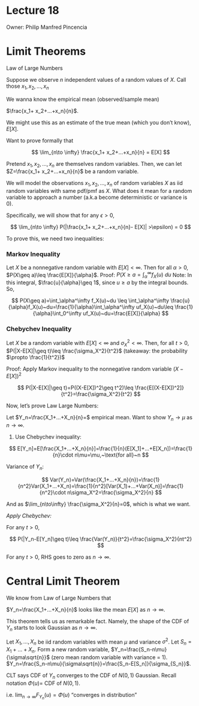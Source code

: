 # Lecture 18

Owner: Philip Manfred Pincencia

# Limit Theorems

Law of Large Numbers

Suppose we observe $n$ independent values of a random values of $X$. Call those $x_1, x_2,…,x_n$

We wanna know the empirical mean (observed/sample mean)

$\frac{x_1+ x_2+…+x_n}{n}$. 

We might use this as an estimate of the true mean (which you don’t know), $E[X]$. 

Want to prove formally that 

 

$$
\lim_{n\to \infty} \frac{x_1+ x_2+…+x_n}{n} = E[X]
$$

Pretend $x_1, x_2,…,x_n$ are themselves random variables. Then, we can let $Z=\frac{x_1+ x_2+…+x_n}{n}$ be a random variable. 

We will model the observations $x_1, x_2,…,x_n$ of random variables $X$ as iid random variables with same pdf/pmf as $X$. What does it mean for a random variable to approach a number (a.k.a become deterministic or variance is 0). 

Specifically, we will show that for any $\epsilon > 0$, 

$$
\lim_{n\to \infty} P(|\frac{x_1+ x_2+…+x_n}{n}- E[X]| >\epsilon) = 0
$$

To prove this, we need two inequalities: 

### Markov Inequality

Let $X$ be a nonnegative random variable with $E[X] < \infty$. Then for all $\alpha > 0$, $P(X\geq a)\leq \frac{E[X]}{\alpha}$. 
Proof: 
$P(X\geq a=\int_\alpha^\infty f_X(u)~du$
Note: In this integral, $\frac{u}{\alpha}\geq 1$, since $u\geq a$ by the integral bounds. 
So, 

$$
P(X\geq a)=\int_\alpha^\infty f_X(u)~du \leq \int_\alpha^\infty \frac{u}{\alpha}f_X(u)~du=\frac{1}{\alpha}\int_\alpha^\infty uf_X(u)~du\leq \frac{1}{\alpha}\int_0^\infty uf_X(u)~du=\frac{E[X]}{\alpha}
$$

### Chebychev Inequality

Let $X$ be a random variable with $E[X] <\infty$ and $\sigma_X^2 < \infty$. Then, for all $t> 0$, $P(|X-E[X]|\geq t)\leq \frac{\sigma_X^2}{t^2}$ (takeaway: the probability $\propto \frac{1}{t^2})$

Proof: 
Apply Markov inequality to the nonnegative random variable $(X-E[X])^2$

$$
P(|X-E[X]|\geq t)=P((X-E[X])^2\geq t^2)\leq \frac{E[(X-E[X])^2]}{t^2}=\frac{\sigma_X^2}{t^2}
$$

Now, let’s prove Law Large Numbers: 

Let $Y_n=\frac{X_1+…+X_n}{n}=$ empirical mean. Want to show $Y_n\to \mu$ as $n\to \infty$. 

1. Use Chebychev inequality: 

$$
E[Y_n]=E[\frac{X_1+…+X_n}{n}]=\frac{1}{n}(E[X_1]+...+E[X_n])=\frac{1}{n}\cdot n\mu=\mu,~\text{for all}~n
$$

Variance of $Y_n$: 

$$
Var(Y_n)=Var(\frac{X_1+…+X_n}{n})=\frac{1}{n^2}Var(X_1+...+X_n)=\frac{1}{n^2}[Var(X_1)+...+Var(X_n)]=\frac{1}{n^2}\cdot n\sigma_X^2=\frac{\sigma_X^2}{n}
$$

And as $\lim_{n\to\infty} \frac{\sigma_X^2}{n}=0$, which is what we want. 

*Apply Chebychev:* 

For any $t>0$, 

$$
P(|Y_n-E[Y_n]\geq t)\leq \frac{Var(Y_n)}{t^2}=\frac{\sigma_X^2}{nt^2}
$$

For any $t>0$, RHS goes to zero as $n\to\infty$.

# Central Limit Theorem

We know from Law of Large Numbers that

$Y_n=\frac{X_1+…+X_n}{n}$ looks like the mean $E[X]$ as $n\to \infty$. 

This theorem tells us as remarkable fact. Namely, the shape of the CDF of $Y_n$ starts to look Gaussian as $n\to\infty$. 

Let $X_1,…,X_n$ be iid random variables with mean $\mu$ and variance $\sigma^2$. Let $S_n=X_1+…+X_n$. Form a new random variable, $Y_n=\frac{S_n-n\mu}{\sigma\sqrt{n}}$ (zero mean random variable with variance = 1). $Y_n=\frac{S_n-n\mu}{\sigma\sqrt{n}}=\frac{S_n-E[S_n]}{\sigma_{S_n}}$. 

CLT says CDF of $Y_n$ converges to the CDF of $N(0,1)$ Gaussian. Recall notation $\Phi(u)=$ CDF of $N(0,1)$. 

i.e. $\lim_{n\to\infty} F_{Y_n}(u)=\Phi(u)$ “converges in distribution”